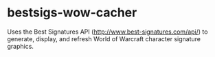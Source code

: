 bestsigs-wow-cacher
===================

Uses the Best Signatures API (http://www.best-signatures.com/api/) to generate, display, and refresh World of Warcraft character signature graphics.